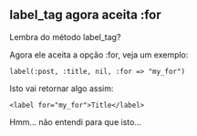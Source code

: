 ## label\_tag agora aceita :for

Lembra do método label\_tag?

Agora ele aceita a opção :for, veja um exemplo:

	label(:post, :title, nil, :for => "my_for")

Isto vai retornar algo assim:

	<label for="my_for">Title</label>

Hmm… não entendi para que isto…
